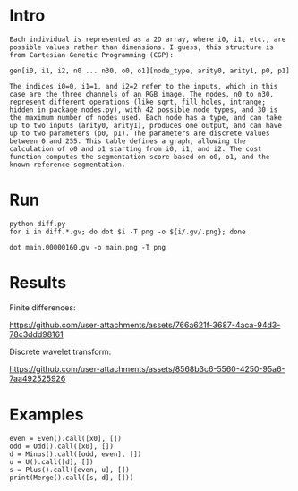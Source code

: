 # Intro

```
Each individual is represented as a 2D array, where i0, i1, etc., are
possible values rather than dimensions. I guess, this structure is
from Cartesian Genetic Programming (CGP):

gen[i0, i1, i2, n0 ... n30, o0, o1][node_type, arity0, arity1, p0, p1]

The indices i0=0, i1=1, and i2=2 refer to the inputs, which in this
case are the three channels of an RGB image. The nodes, n0 to n30,
represent different operations (like sqrt, fill_holes, intrange;
hidden in package nodes.py), with 42 possible node types, and 30 is
the maximum number of nodes used. Each node has a type, and can take
up to two inputs (arity0, arity1), produces one output, and can have
up to two parameters (p0, p1). The parameters are discrete values
between 0 and 255. This table defines a graph, allowing the
calculation of o0 and o1 starting from i0, i1, and i2. The cost
function computes the segmentation score based on o0, o1, and the
known reference segmentation.
```

# Run

```
python diff.py
for i in diff.*.gv; do dot $i -T png -o ${i/.gv/.png}; done
```

```
dot main.00000160.gv -o main.png -T png
```

# Results

Finite differences:

https://github.com/user-attachments/assets/766a621f-3687-4aca-94d3-78c3ddd98161

Discrete wavelet transform:

https://github.com/user-attachments/assets/8568b3c6-5560-4250-95a6-7aa492525926

# Examples

```
even = Even().call([x0], [])
odd = Odd().call([x0], [])
d = Minus().call([odd, even], [])
u = U().call([d], [])
s = Plus().call([even, u], [])
print(Merge().call([s, d], []))
```
